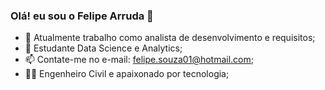 ### Olá! eu sou o Felipe Arruda 👋

- 🔭 Atualmente trabalho como analista de desenvolvimento e requisitos;
- 🌱 Estudante Data Science e Analytics;
- 📫 Contate-me no e-mail: felipe.souza01@hotmail.com;
- 👨‍🎓 Engenheiro Civil e apaixonado por tecnologia;
